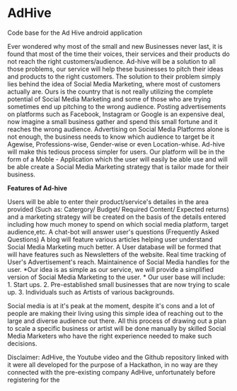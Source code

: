# AdHive
Code base for the Ad Hive android application

Ever wondered why most of the small and new Businesses never last, it is found that most of the time their voices, their services and their products do not reach the right customers/audience. Ad-hive will be a solution to all those problems, our service will help these businesses to pitch their ideas and products to the right customers. The solution to their problem simply lies behind the idea of Social Media Marketing, where most of customers actually are. Ours is the country that is not really utilizing the complete potential of Social Media Marketing and some of those who are trying sometimes end up pitching to the wrong audience. Posting advertisements on platforms such as Facebook, Instagram or Google is an expensive deal, now imagine a small business gather and spend this small fortune and it reaches the wrong audience. Advertising on Social Media Platforms alone is not enough, the business needs to know which audience to target be it Agewise, Professions-wise, Gender-wise or even Location-whise.  Ad-hive will make this tedious process simpler for users. Our platform will be in the form of a Moble - Application which the user will easily be able use and will be able create a Social Media Marketing strategy that is tailor made for their business.

**Features of Ad-hive**

Users will be able to enter their product/service's detailes in the area provided (Such as: Catergory/ Budget/ Required Content/ Expected returns) and a marketing strategy will be created on the basis of the details entered including how much money to spend on which social media platform, target audience,etc.
A chat-bot will answer user's questions (Frequently Asked Questions)
A blog will feature various articles helping user understand Social Media Marketing much better.
A User database will be formed that will have features such as Newsletters of the website.
Real time tracking of User's Advertisement's reach.
Maintainence of Social Media handles for the user.
*Our idea is as simple as our service, we will provide a simplified version of Social Media Marketing to the user. *
Our user base will include: 1. Start ups. 2. Pre-established small businesses that are now trying to scale up. 3. Individuals such as Artists of various backgrounds.

Social media is at it's peak at the moment, despite it's cons and a lot of people are making their living using this simple idea of reaching out to the large and diverse audience out there. All this process of drawing out a plan to scale a specific business or artist will be done manually by skilled Social Media Marketers who have the right experience needed to make such decisions.


Disclaimer: AdHive, the Youtube video and the Github repository linked with it were all developed for the purpose of a Hackathon, in no way are they connected with the pre-existing company AdHive, unfortunately before registering for the 
